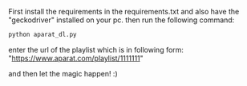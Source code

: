 First install the requirements in the requirements.txt
and also have the "geckodriver" installed on your pc.
then run the following command:
```bash
python aparat_dl.py
```
enter the url of the playlist which is in following form: "https://www.aparat.com/playlist/1111111"

and then let the magic happen! :)
